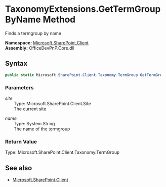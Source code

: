 # TaxonomyExtensions.GetTermGroupByName Method  
Finds a termgroup by name  

**Namespace:** [Microsoft.SharePoint.Client](Microsoft.SharePoint.Client.md)  
**Assembly:** OfficeDevPnP.Core.dll  
## Syntax
```C#
public static Microsoft.SharePoint.Client.Taxonomy.TermGroup GetTermGroupByName(Site site, String name)
```
### Parameters
*site*  
&emsp;&emsp;Type: Microsoft.SharePoint.Client.Site  
&emsp;&emsp;The current site  
  
*name*  
&emsp;&emsp;Type: System.String  
&emsp;&emsp;The name of the termgroup  
  
### Return Value
Type: Microsoft.SharePoint.Client.Taxonomy.TermGroup  


## See also
- [Microsoft.SharePoint.Client](Microsoft.SharePoint.Client.md)

